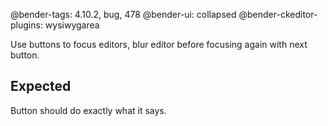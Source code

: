 @bender-tags: 4.10.2, bug, 478
@bender-ui: collapsed
@bender-ckeditor-plugins: wysiwygarea

Use buttons to focus editors, blur editor before focusing again with next button.

## Expected

Button should do exactly what it says.
